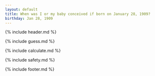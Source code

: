 ```yaml
---
layout: default
title: When was I or my baby conceived if born on January 28, 1909?
birthday: Jan 28, 1909
---
```


{% include header.md %}

{% include guess.md %}

{% include calculate.md %}

{% include safety.md %}

{% include footer.md %}



